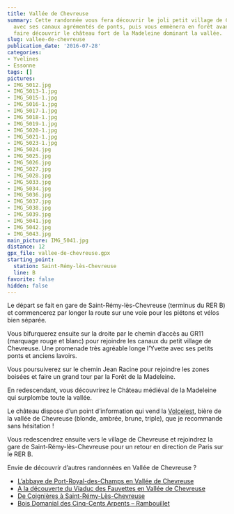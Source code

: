```yaml
---
title: Vallée de Chevreuse
summary: Cette randonnée vous fera découvrir le joli petit village de Chevreuse
  avec ses canaux agrémentés de ponts, puis vous emmènera en forêt avant de vous
  faire découvrir le château fort de la Madeleine dominant la vallée.
slug: vallee-de-chevreuse
publication_date: '2016-07-28'
categories:
- Yvelines
- Essonne
tags: []
pictures:
- IMG_5012.jpg
- IMG_5013-1.jpg
- IMG_5015-1.jpg
- IMG_5016-1.jpg
- IMG_5017-1.jpg
- IMG_5018-1.jpg
- IMG_5019-1.jpg
- IMG_5020-1.jpg
- IMG_5021-1.jpg
- IMG_5023-1.jpg
- IMG_5024.jpg
- IMG_5025.jpg
- IMG_5026.jpg
- IMG_5027.jpg
- IMG_5028.jpg
- IMG_5033.jpg
- IMG_5034.jpg
- IMG_5036.jpg
- IMG_5037.jpg
- IMG_5038.jpg
- IMG_5039.jpg
- IMG_5041.jpg
- IMG_5042.jpg
- IMG_5043.jpg
main_picture: IMG_5041.jpg
distance: 12
gpx_file: vallee-de-chevreuse.gpx
starting_point:
  station: Saint-Rémy-lès-Chevreuse
  line: B
favorite: false
hidden: false
---
```


Le départ se fait en gare de Saint-Rémy-lès-Chevreuse (terminus du RER B) et commencerez par longer la route sur une voie pour les piétons et vélos bien séparée.

Vous bifurquerez ensuite sur la droite par le chemin d’accès au GR11 (marquage rouge et blanc) pour rejoindre les canaux du petit village de Chevreuse. Une promenade très agréable longe l’Yvette avec ses petits ponts et anciens lavoirs.

Vous poursuiverez sur le chemin Jean Racine pour rejoindre les zones boisées et faire un grand tour par la Forêt de la Madeleine.

En redescendant, vous découvrirez le Château médiéval de la Madeleine qui surplombe toute la vallée.

Le château dispose d’un point d’information qui vend la
[Volcelest](http://www.brasseriechevreuse.com/), bière de la vallée de Chevreuse
(blonde, ambrée, brune, triple), que je recommande sans hésitation !

Vous redescendrez ensuite vers le village de Chevreuse et rejoindrez la gare de Saint-Rémy-lès-Chevreuse pour un retour en direction de Paris sur le RER B.

Envie de découvrir d’autres randonnées en Vallée de Chevreuse ?

* [L’abbaye de Port-Royal-des-Champs en Vallée de Chevreuse](/2021/11/28/abbaye-de-port-royal-des-champs-en-vallee-de-chevreuse)
* [A la découverte du Viaduc des Fauvettes en Vallée de Chevreuse](/2022/01/15/viaduc-des-fauvettes-vallee-de-chevreuse)
* [De Coignières à Saint-Rémy-Lès-Chevreuse](/2016/12/16/de-coignieres-a-saint-remy-chevreuse)
* [Bois Domanial des Cinq-Cents Arpents – Rambouillet](/2015/11/01/bois-domanial-cinq-cents-arpents-rambouillet)
